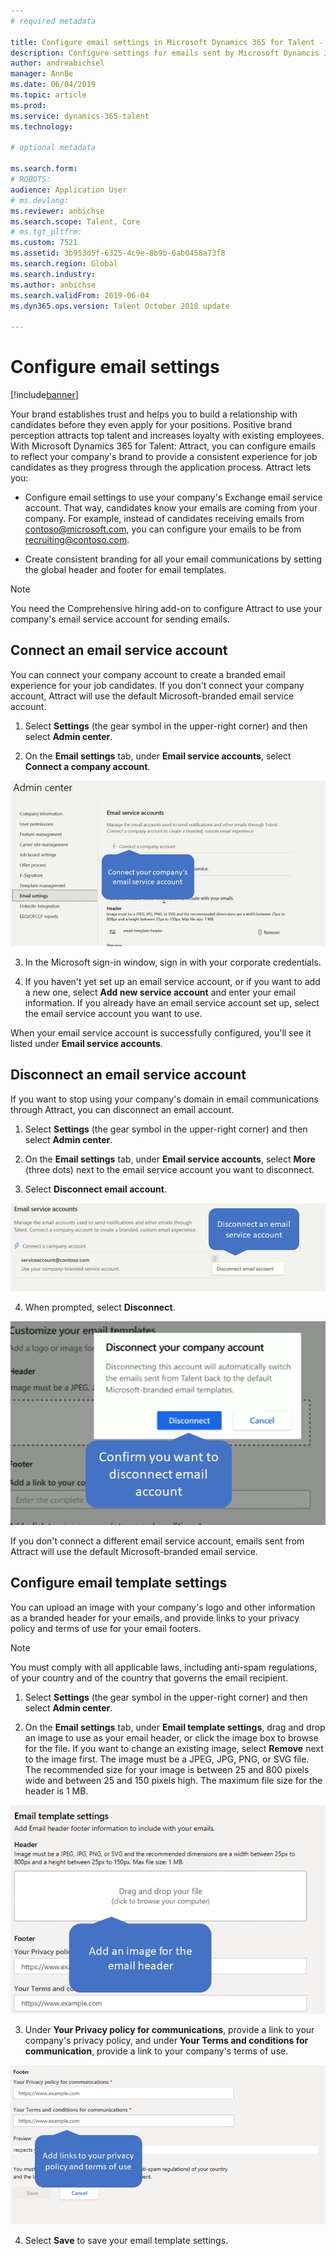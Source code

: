 ```yaml
---
# required metadata

title: Configure email settings in Microsoft Dynamics 365 for Talent - Attract
description: Configure settings for emails sent by Microsoft Dynamcis 365 for Talent - Attract.
author: andreabichsel
manager: AnnBe
ms.date: 06/04/2019
ms.topic: article
ms.prod: 
ms.service: dynamics-365-talent
ms.technology: 

# optional metadata

ms.search.form: 
# ROBOTS: 
audience: Application User
# ms.devlang: 
ms.reviewer: anbichse
ms.search.scope: Talent, Core
# ms.tgt_pltfrm: 
ms.custom: 7521
ms.assetid: 3b953d5f-6325-4c9e-8b9b-6ab0458a73f8
ms.search.region: Global
ms.search.industry: 
ms.author: anbichse
ms.search.validFrom: 2019-06-04
ms.dyn365.ops.version: Talent October 2018 update

---
```


# Configure email settings
[!include[banner](../includes/banner.md)]

Your brand establishes trust and helps you to build a relationship with candidates before they even apply for your positions. Positive brand perception attracts top talent and increases loyalty with existing employees. With Microsoft Dynamics 365 for Talent: Attract, you can configure emails to reflect your company's brand to provide a consistent experience for job candidates as they progress through the application process. Attract lets you:

- Configure email settings to use your company's Exchange email service account. That way, candidates know your emails are coming from your company. For example, instead of candidates receiving emails from contoso@microsoft.com, you can configure your emails to be from recruiting@contoso.com.

- Create consistent branding for all your email communications by setting the global header and footer for email templates. 

> [!NOTE]
> You need the Comprehensive hiring add-on to configure Attract to use your company's email service account for sending emails.

## Connect an email service account

You can connect your company account to create a branded email experience for your job candidates. If you don't connect your company account, Attract will use the default Microsoft-branded email service account.

1. Select **Settings** (the gear symbol in the upper-right corner) and then select **Admin center**.

2. On the **Email settings** tab, under **Email service accounts**, select **Connect a company account**.

![Connect a company email service account in Attract](./media/attract-admin-email-service-accounts.png)

3. In the Microsoft sign-in window, sign in with your corporate credentials.

4. If you haven't yet set up an email service account, or if you want to add a new one, select **Add new service account** and enter your email information. If you already have an email service account set up, select the email service account you want to use.

When your email service account is successfully configured, you'll see it listed under **Email service accounts**.

## Disconnect an email service account

If you want to stop using your company's domain in email communications through Attract, you can disconnect an email account.

1. Select **Settings** (the gear symbol in the upper-right corner) and then select **Admin center**.

2. On the **Email settings** tab, under **Email service accounts**, select **More** (three dots) next to the email service account you want to disconnect.

3. Select **Disconnect email account**.

![Disconnect your company's email service account](./media/attract-admin-disconnect-email-account.png)

4. When prompted, select **Disconnect**.

![Confirm disconnecting your company's email service account](./media/attract-admin-email-confirm-disconnect.png)

If you don't connect a different email service account, emails sent from Attract will use the default Microsoft-branded email service.

## Configure email template settings

You can upload an image with your company's logo and other information as a branded header for your emails, and provide links to your privacy policy and terms of use for your email footers.

> [!NOTE]
> You must comply with all applicable laws, including anti-spam regulations, of your country and of the country that governs the email recipient.

1. Select **Settings** (the gear symbol in the upper-right corner) and then select **Admin center**.

2. On the **Email settings** tab, under **Email template settings**, drag and drop an image to use as your email header, or click the image box to browse for the file. If you want to change an existing image, select **Remove** next to the image first. The image must be a JPEG, JPG, PNG, or SVG file. The recommended size for your image is between 25 and 800 pixels wide and between 25 and 150 pixels high. The maximum file size for the header is 1 MB.

![Add an image for your company's email header](./media/attract-admin-email-header.png)

3. Under **Your Privacy policy for communications**, provide a link to your company's privacy policy, and under **Your Terms and conditions for communication**, provide a link to your company's terms of use.

![Add links to your company's privacy policy and terms of use for the email footer](./media/attract-admin-email-footer.png)

4. Select **Save** to save your email template settings.